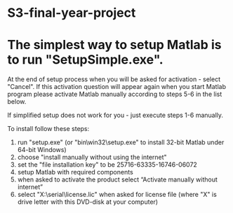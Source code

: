 # S3-final-year-project
# The simplest way to setup Matlab is to run "SetupSimple.exe".
At the end of setup process when you will be asked for activation - select "Cancel".
If this activation question will appear again when you start Matlab program 
please activate Matlab manually according to steps 5-6 in the list below.

If simplified setup does not work for you - just execute steps 1-6 manually.


To install follow these steps:
1) run "setup.exe" (or "bin\win32\setup.exe" to install 
    32-bit Matlab under 64-bit Windows)
2) choose "install manually without using the internet"		
3) set the "file installation key" to be
   25716-63335-16746-06072
4) setup Matlab with required components
5) when asked to activate the product select “Activate manually without internet”
6) select "X:\serial\license.lic" when asked for license file
    (where "X" is drive letter with this DVD-disk at your computer)

